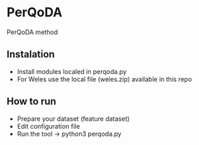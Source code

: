 # PerQoDA

PerQoDA method

## Instalation 
- Install modules localed in perqoda.py
- For Weles use the local file (weles.zip) available in this repo

## How to run
- Prepare your dataset (feature dataset)
- Edit configuration file
- Run the tool -> python3 perqoda.py
